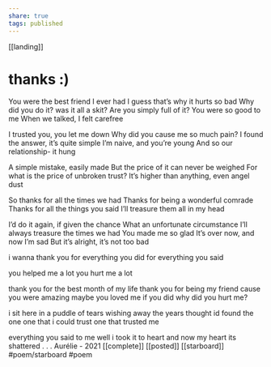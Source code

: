 ```yaml
---
share: true
tags: published
---
```

[[landing]]

# thanks :)

You were the best friend I ever had
I guess that’s why it hurts so bad
Why did you do it? was it all a skit?
Are you simply full of it?
You were so good to me
When we talked, I felt carefree

I trusted you, you let me down
Why did you cause me so much pain?
I found the answer, it’s quite simple
I’m naive, and you’re young
And so our relationship- it hung

A simple mistake, easily made
But the price of it can never be weighed 
For what is the price of unbroken trust?
It’s higher than anything, even angel dust
  
So thanks for all the times we had
Thanks for being a wonderful comrade 
Thanks for all the things you said
I’ll treasure them all in my head

I’d do it again, if given the chance 
What an unfortunate circumstance 
I’ll always treasure the times we had
You made me so glad
It’s over now, and now I’m sad
But it’s alright, it’s not too bad

i wanna thank you
for everything you did
for everything you said

you helped me a lot
you hurt me a lot

thank you for the best month of my life
thank you for being my friend
cause you were amazing
maybe you loved me
if you did why did you hurt me?

i sit here in a puddle of tears
wishing away the years
thought id found the one
one that i could trust
one that trusted me

everything you said to me
well i took it to heart
and now my heart 
its shattered
.
.
.
Aurélie - 2021
[[complete]] [[posted]] [[starboard]]   #poem/starboard #poem